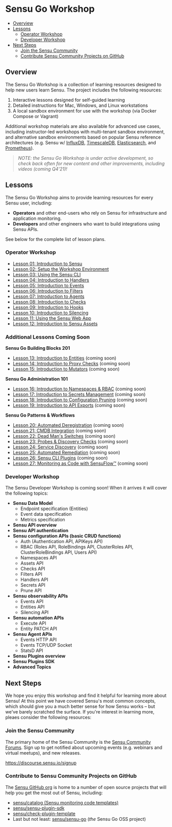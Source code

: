 # Sensu Go Workshop

- [Overview](#overview)
- [Lessons](#lessons)
  - [Operator Workshop](#operator-workshop)
  - [Developer Workshop](#developer-workshop)
- [Next Steps](#next-steps)
  - [Join the Sensu Community](#join-the-sensu-community)
  - [Contribute Sensu Community Projects on GitHub](#contribute-to-sensu-community-projects-on-github)

## Overview

The Sensu Go Workshop is a collection of learning resources designed to help new users learn Sensu.
The project includes the following resources:

1. Interactive lessons designed for self-guided learning
2. Detailed instructions for Mac, Windows, and Linux workstations
3. A local sandbox environment for use with the workshop (via Docker Compose or Vagrant)

Additional workshop materials are also available for advanced use cases, including instructor-led workshops with multi-tenant sandbox environment, and alternative sandbox environments based on popular Sensu reference architectures (e.g. Sensu w/ [InfluxDB][influxdb], [TimescaleDB][timescaledb], [Elasticsearch][elasticsearch], and [Prometheus][prometheus]).

> _NOTE: the Sensu Go Workshop is under active development, so check back often for new content and other improvements, including videos (coming Q4'21)!_

## Lessons

The Sensu Go Workshop aims to provide learning resources for every Sensu user, including:

- **Operators** and other end-users who rely on Sensu for infrastructure and application monitoring.
- **Developers** and other engineers who want to build integrations using Sensu APIs.

See below for the complete list of lesson plans.

### Operator Workshop

- [Lesson 01: Introduction to Sensu](/lessons/operator/01/README.md#readme)
- [Lesson 02: Setup the Workshop Environment](/lessons/operator/02/README.md#readme)
- [Lesson 03: Using the Sensu CLI](/lessons/operator/03/README.md#readme)
- [Lesson 04: Introduction to Handlers](/lessons/operator/04/README.md#readme)
- [Lesson 05: Introduction to Events](/lessons/operator/05/README.md#readme)
- [Lesson 06: Introduction to Filters](/lessons/operator/06/README.md#readme)
- [Lesson 07: Introduction to Agents](/lessons/operator/07/README.md#readme)
- [Lesson 08: Introduction to Checks](/lessons/operator/08/README.md#readme)
- [Lesson 09: Introduction to Hooks](/lessons/operator/09/README.md#readme)
- [Lesson 10: Introduction to Silencing](/lessons/operator/10/README.md#readme)
- [Lesson 11: Using the Sensu Web App](/lessons/operator/11/README.md#readme)
- [Lesson 12: Introduction to Sensu Assets](/lessons/operator/12/README.md#readme)

### Additional Lessons Coming Soon

**Sensu Go Building Blocks 201**

- [Lesson 13: Introduction to Entities](/lessons/operator/13/README.md#readme) (coming soon)
- [Lesson 14: Introduction to Proxy Checks](/lessons/operator/14/README.md#readme) (coming soon)
- [Lesson 15: Introduction to Mutators](/lessons/operator/15/README.md#readme) (coming soon)

**Sensu Go Administration 101**

- [Lesson 16: Introduction to Namespaces & RBAC](/lessons/operator/16/README.md#readme) (coming soon)
- [Lesson 17: Introduction to Secrets Management](/lessons/operator/17/README.md#readme) (coming soon)
- [Lesson 18: Introduction to Configuration Pruning](/lessons/operator/18/README.md#readme) (coming soon)
- [Lesson 19: Introduction to API Exports](/lessons/operator/19/README.md#readme) (coming soon)

**Sensu Go Patterns & Workflows**

- [Lesson 20: Automated Deregistration](#) (coming soon)
- [Lesson 21: CMDB Integration](#) (coming soon)
- [Lesson 22: Dead Man's Switches](#) (coming soon)
- [Lesson 23: Probes & Discovery Checks](#) (coming soon)
- [Lesson 24: Service Discovery](#) (coming soon)
- [Lesson 25: Automated Remediation](#) (coming soon)
- [Lesson 26: Sensu CLI Plugins](#) (coming soon)
- [Lesson 27: Monitoring as Code with SensuFlow™](#) (coming soon)


### Developer Workshop

The Sensu Developer Workshop is coming soon!
When it arrives it will cover the following topics:

- **Sensu Data Model**
  - Endpoint specification (Entities)
  - Event data specification
  - Metrics specification
- **Sensu API overview**
- **Sensu API authentication**
- **Sensu configuration APIs (basic CRUD functions)**
  - Auth (Authentication API, APIKeys API)
  - RBAC (Roles API, RoleBindings API, ClusterRoles API, ClusterRoleBindings API, Users API)
  - Namespaces API
  - Assets API
  - Checks API
  - Filters API
  - Handlers API
  - Secrets API
  - Prune API
- **Sensu observability APIs**
  - Events API
  - Entities API
  - Silencing API
- **Sensu automation APIs**
  - Execute API
  - Entity PATCH API
- **Sensu Agent APIs**
  - Events HTTP API
  - Events TCP/UDP Socket
  - StatsD API
- **Sensu Plugins overview**
- **Sensu Plugins SDK**
- **Advanced Topics**

## Next Steps

We hope you enjoy this workshop and find it helpful for learning more about Sensu!
At this point we have covered Sensu's most common concepts, which should give you a much better sense for how Sensu works – but we've barely scratched the surface.
If you're interest in learning more, pleaes consider the following resources:

### Join the Sensu Community

The primary home of the Sensu Community is the [Sensu Community Forums](https://discourse.sensu.io/signup).
Sign up to get notified about upcoming events (e.g. webinars and virtual
meetups), and new releases.

https://discourse.sensu.io/signup

### Contribute to Sensu Community Projects on GitHub

The [Sensu GitHub org](https://github.com/sensu) is home to a number of open source projects that will help you get the most out of Sensu, including:

- [sensu/catalog (Sensu monitoring code templates)](https://github.com/sensu/catalog)
- [sensu/sensu-plugin-sdk](https://github.com/sensu/sensu-plugin-sdk)
- [sensu/check-plugin-template](https://github.com/sensu/check-plugin-template)
- Last but not least: [sensu/sensu-go](https://github.com/sensu/sensu-go) (_the_ Sensu Go OSS project)

<!-- Links -->
[influxdb]: docker-compose-influx.yaml
[timescaledb]: docker-compose-timescaledb.yaml
[elasticsearch]: docker-compose-elasticsearch.yaml
[prometheus]: docker-compose-prometheus.yaml
